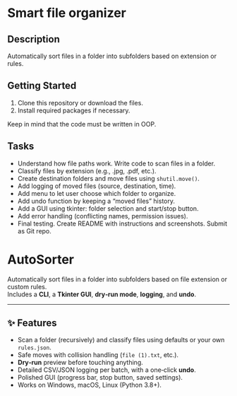 # Smart file organizer

## Description
Automatically sort files in a folder into subfolders based on extension or rules.

## Getting Started
1. Clone this repository or download the files.
2. Install required packages if necessary.

Keep in mind that the code must be written in OOP.

## Tasks
- Understand how file paths work. Write code to scan files in a folder.
- Classify files by extension (e.g., .jpg, .pdf, etc.).
- Create destination folders and move files using `shutil.move()`.
- Add logging of moved files (source, destination, time).
- Add menu to let user choose which folder to organize.
- Add undo function by keeping a “moved files” history.
- Add a GUI using tkinter: folder selection and start/stop button.
- Add error handling (conflicting names, permission issues).
- Final testing. Create README with instructions and screenshots. Submit as Git repo.

# AutoSorter

Automatically sort files in a folder into subfolders based on file extension or custom rules.  
Includes a **CLI**, a **Tkinter GUI**, **dry‑run mode**, **logging**, and **undo**.

---

## ✨ Features

- Scan a folder (recursively) and classify files using defaults or your own `rules.json`.
- Safe moves with collision handling (`file (1).txt`, etc.).
- **Dry‑run** preview before touching anything.
- Detailed CSV/JSON logging per batch, with a one‑click **undo**.
- Polished GUI (progress bar, stop button, saved settings).
- Works on Windows, macOS, Linux (Python 3.8+).

